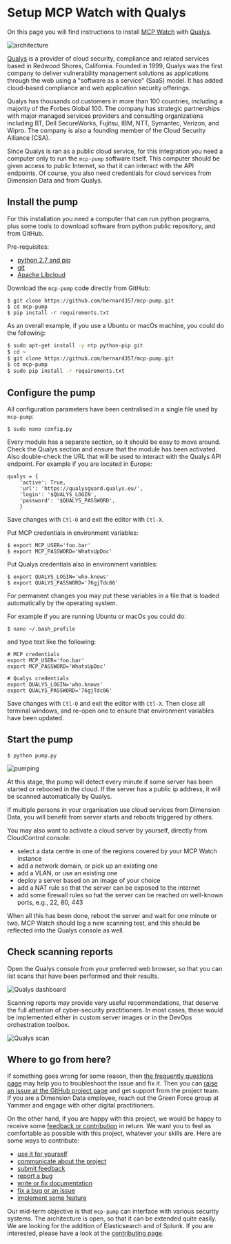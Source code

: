 # Setup MCP Watch with Qualys

On this page you will find instructions to install [MCP Watch](https://github.com/bernard357/mcp-pump) with [Qualys](https://www.qualys.com/).

![architecture](media/architecture-qualys.png)

[Qualys](https://www.qualys.com/) is a provider of cloud security, compliance and related services based in Redwood Shores, California. Founded in 1999, Qualys was the first company to deliver vulnerability management solutions as applications through the web using a "software as a service" (SaaS) model. It has added cloud-based compliance and web application security offerings.

Qualys has thousands od customers in more than 100 countries, including a majority of the Forbes Global 100. The company has strategic partnerships with major managed services providers and consulting organizations including BT, Dell SecureWorks, Fujitsu, IBM, NTT, Symantec, Verizon, and Wipro. The company is also a founding member of the Cloud Security Alliance (CSA).

Since Qualys is ran as a public cloud service, for this integration you need a computer only
to run the `mcp-pump` software itself. This computer should be given access
to public Internet, so that it can interact with the API endpoints.
Of course, you also need credentials for cloud services from Dimension Data and from
Qualys.

## Install the pump

For this installation you need a computer that can run python programs,
plus some tools to download software from python public repository, and from GitHub.

Pre-requisites:
- [python 2.7 and pip](https://www.python.org/downloads/)
- [git](https://git-scm.com/downloads)
- [Apache Libcloud](https://libcloud.readthedocs.io/en/latest/getting_started.html)

Download the `mcp-pump` code directly from GitHub:

```
$ git clone https://github.com/bernard357/mcp-pump.git
$ cd mcp-pump
$ pip install -r requirements.txt
```

As an overall example, if you use a Ubuntu or macOs machine, you could do the following:

```bash
$ sudo apt-get install -y ntp python-pip git
$ cd ~
$ git clone https://github.com/bernard357/mcp-pump.git
$ cd mcp-pump
$ sudo pip install -r requirements.txt
```

## Configure the pump

All configuration parameters have been centralised in a single file used by `mcp-pump`:

```
$ sudo nano config.py
```

Every module has a separate section, so it should be easy to move around.
Check the Qualys section and ensure that the module has been activated.
Also double-check the URL that will be used to interact with the Qualys API endpoint.
For example if you are located in Europe:

```
qualys = {
    'active': True,
    'url': 'https://qualysguard.qualys.eu/',
    'login': '$QUALYS_LOGIN',
    'password': '$QUALYS_PASSWORD',
    }
```

Save changes with `Ctl-O` and exit the editor with `Ctl-X`.

Put MCP credentials in environment variables:

```
$ export MCP_USER='foo.bar'
$ export MCP_PASSWORD='WhatsUpDoc'
```

Put Qualys credentials also in environment variables:

```
$ export QUALYS_LOGIN='who.knows'
$ export QUALYS_PASSWORD='76gjTdc86'
```

For permanent changes you may put these variables in a file
that is loaded automatically by the operating system.

For example if you are running Ubuntu or macOs you could do:

```
$ nano ~/.bash_profile
```

and type text like the following:

```
# MCP credentials
export MCP_USER='foo.bar'
export MCP_PASSWORD='WhatsUpDoc'

# Qualys credentials
export QUALYS_LOGIN='who.knows'
export QUALYS_PASSWORD='76gjTdc86'
```

Save changes with `Ctl-O` and exit the editor with `Ctl-X`.
Then close all terminal windows, and re-open one to ensure that environment variables have been updated.

## Start the pump

```
$ python pump.py
```

![pumping](media/pumping.qualys.png)

At this stage, the pump will detect every minute if some server has been started or rebooted in the cloud.
If the server has a public ip address, it will be scanned automatically by Qualys.

If multiple persons in your organisation use cloud services from Dimension Data,
you will benefit from server starts and reboots triggered by others.

You may also want to activate a cloud server by yourself, directly from CloudControl console:
- select a data centre in one of the regions covered by your MCP Watch instance
- add a network domain, or pick up an existing one
- add a VLAN, or use an existing one
- deploy a server based on an image of your choice
- add a NAT rule so that the server can be exposed to the internet
- add some firewall rules so hat the server can be reached on well-known ports, e.g., 22, 80, 443

When all this has been done, reboot the server and wait for one minute or two.
MCP Watch should log a new scanning test, and this should be reflected into the Qualys console as well.

## Check scanning reports

Open the Qualys console from your preferred web browser, so that you can list scans that have been performed
and their results.

![Qualys dashboard](media/qualys.dashboard.png)

Scanning reports may provide very useful recommendations, that deserve the full attention of cyber-security practitioners.
In most cases, these would be implemented either in custom server images or in the DevOps orchestration toolbox.

![Qualys scan](media/qualys.scan.png)

## Where to go from here?

If something goes wrong for some reason, then [the frequently questions page](questions.md) may help you to troubleshoot the issue and fix it.
Then you can [raise an issue at the GitHub project page](https://github.com/bernard357/mcp-pump/issues) and get support from the project team.
If you are a Dimension Data employee, reach out the Green Force group at Yammer and engage with
other digital practitioners.

On the other hand, if you are happy with this project, we would be happy to receive some [feedback or contribution](docs/contributing.md) in return.
We want you to feel as comfortable as possible with this project, whatever your skills are.
Here are some ways to contribute:

* [use it for yourself](docs/contributing.md#how-to-use-this-project-for-yourself)
* [communicate about the project](docs/contributing.md#how-to-communicate-about-the-project)
* [submit feedback](docs/contributing.md#how-to-submit-feedback)
* [report a bug](docs/contributing.md#how-to-report-a-bug)
* [write or fix documentation](docs/contributing.md#how-to-improve-the-documentation)
* [fix a bug or an issue](docs/contributing.md#how-to-fix-a-bug)
* [implement some feature](docs/contributing.md#how-to-implement-new-features)

Our mid-term objective is that `mcp-pump` can interface with various security systems. The architecture is open, so that it can be extended quite easily. We are looking for the addition of Elasticsearch and of Splunk. If you are interested, please have a look at the [contributing page](contributing.md).

